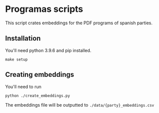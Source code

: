 # Programas scripts

This script crates embeddings for the PDF programs of spanish parties.

## Installation

You'll need python 3.9.6 and pip installed.

```
make setup
```

## Creating embeddings

You'll need to run

```
python ./create_embeddings.py
```

The embeddings file will be outputted to `./data/{party}_embeddings.csv`
